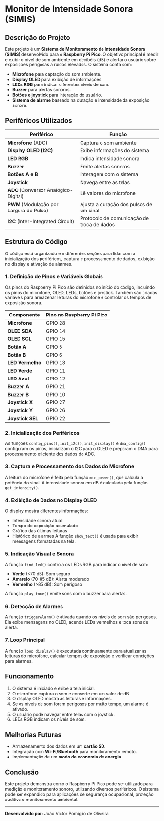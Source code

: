 # Monitor de Intensidade Sonora (SIMIS)

## Descrição do Projeto

Este projeto é um **Sistema de Monitoramento de Intensidade Sonora (SIMIS)** desenvolvido para o **Raspberry Pi Pico**. O objetivo principal é medir e exibir o nível de som ambiente em decibéis (dB) e alertar o usuário sobre exposições perigosas a ruídos elevados. O sistema conta com:

- **Microfone** para captação do som ambiente.
- **Display OLED** para exibição de informações.
- **LEDs RGB** para indicar diferentes níveis de som.
- **Buzzer** para alertas sonoros.
- **Botões e joystick** para interação do usuário.
- **Sistema de alarme** baseado na duração e intensidade da exposição sonora.

## Periféricos Utilizados

| Periférico                               | Função                                     |
| ---------------------------------------- | ------------------------------------------ |
| **Microfone** (ADC)                      | Captura o som ambiente                     |
| **Display OLED (I2C)**                   | Exibe informações do sistema               |
| **LED RGB**                              | Indica intensidade sonora                  |
| **Buzzer**                               | Emite alertas sonoros                      |
| **Botões A e B**                         | Interagem com o sistema                    |
| **Joystick**                             | Navega entre as telas                      |
| **ADC** (Conversor Analógico-Digital)    | Lê valores do microfone                    |
| **PWM** (Modulação por Largura de Pulso) | Ajusta a duração dos pulsos de um sinal    |
| **I2C** (Inter-Integrated Circuit)       | Protocolo de comunicação de troca de dados |

## Estrutura do Código

O código está organizado em diferentes seções para lidar com a inicialização dos periféricos, captura e processamento de dados, exibição no display e ativação de alarmes.

### 1. **Definição de Pinos e Variáveis Globais**

Os pinos do Raspberry Pi Pico são definidos no início do código, incluindo os pinos do microfone, OLED, LEDs, botões e joystick. Também são criadas variáveis para armazenar leituras do microfone e controlar os tempos de exposição sonora.

| Componente       | Pino no Raspberry Pi Pico |
|------------------|--------------------------|
| **Microfone**    | GPIO 28                   |
| **OLED SDA**     | GPIO 14                   |
| **OLED SCL**     | GPIO 15                   |
| **Botão A**      | GPIO 5                    |
| **Botão B**      | GPIO 6                    |
| **LED Vermelho** | GPIO 13                   |
| **LED Verde**    | GPIO 11                   |
| **LED Azul**     | GPIO 12                   |
| **Buzzer A**     | GPIO 21                   |
| **Buzzer B**     | GPIO 10                   |
| **Joystick X**   | GPIO 27                   |
| **Joystick Y**   | GPIO 26                   |
| **Joystick SEL** | GPIO 22                   |

### 2. **Inicialização dos Periféricos**

As funções `config_pins()`, `init_i2c()`, `init_display()` e `dma_config()` configuram os pinos, inicializam o I2C para o OLED e preparam o DMA para processamento eficiente dos dados do ADC.

### 3. **Captura e Processamento dos Dados do Microfone**

A leitura do microfone é feita pela função `mic_power()`, que calcula a potência do sinal. A intensidade sonora em dB é calculada pela função `get_intensity()`.

### 4. **Exibição de Dados no Display OLED**

O display mostra diferentes informações:

- Intensidade sonora atual
- Tempo de exposição acumulado
- Gráfico das últimas leituras
- Histórico de alarmes
  A função `show_text()` é usada para exibir mensagens formatadas na tela.

### 5. **Indicação Visual e Sonora**

A função `find_led()` controla os LEDs RGB para indicar o nível de som:

- **Verde** (<70 dB): Som seguro
- **Amarelo** (70-85 dB): Alerta moderado
- **Vermelho** (>85 dB): Som perigoso

A função `play_tone()` emite sons com o buzzer para alertas.

### 6. **Detecção de Alarmes**

A função `triggerAlarm()` é ativada quando os níveis de som são perigosos. Ela exibe mensagens no OLED, acende LEDs vermelhos e toca sons de alerta.

### 7. **Loop Principal**

A função `loop_display()` é executada continuamente para atualizar as leituras do microfone, calcular tempos de exposição e verificar condições para alarmes.

## Funcionamento

1. O sistema é iniciado e exibe a tela inicial.
2. O microfone captura o som e converte em um valor de dB.
3. O display OLED mostra as leituras e informações.
4. Se os níveis de som forem perigosos por muito tempo, um alarme é ativado.
5. O usuário pode navegar entre telas com o joystick.
6. LEDs RGB indicam os níveis de som.

## Melhorias Futuras

- Armazenamento dos dados em um **cartão SD**.
- Integração com **Wi-Fi/Bluetooth** para monitoramento remoto.
- Implementação de um **modo de economia de energia**.

## Conclusão

Este projeto demonstra como o Raspberry Pi Pico pode ser utilizado para medição e monitoramento sonoro, utilizando diversos periféricos. O sistema pode ser expandido para aplicações de segurança ocupacional, proteção auditiva e monitoramento ambiental.

---

**Desenvolvido por:** João Victor Pomiglio de Oliveira